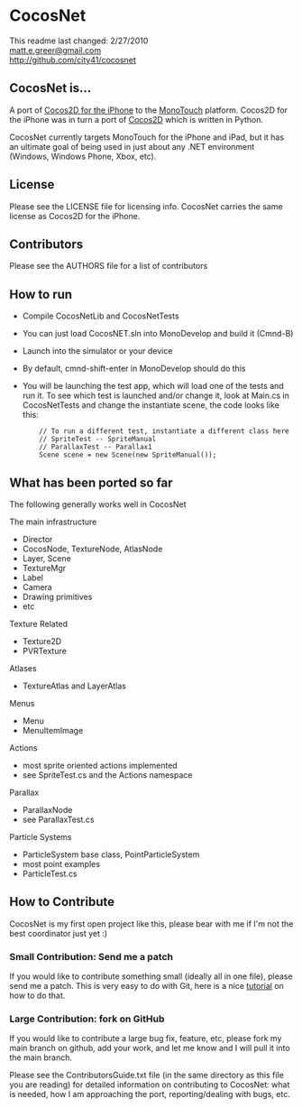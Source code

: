 # CocosNet #
This readme last changed: 2/27/2010  
matt.e.greer@gmail.com  
http://github.com/city41/cocosnet  

## CocosNet is... #
A port of [Cocos2D for the iPhone](http://www.cocos2d-iphone.org) to the [MonoTouch](http://monotouch.net) platform. Cocos2D for the iPhone was in turn a port of [Cocos2D](http://www.cocos2d.org) which is written in Python.

CocosNet currently targets MonoTouch for the iPhone and iPad, but it has an ultimate goal of being used in just about any .NET environment (Windows, Windows Phone, Xbox, etc).

## License ##
Please see the LICENSE file for licensing info. CocosNet carries the same license as Cocos2D for the iPhone.

## Contributors ##
Please see the AUTHORS file for a list of contributors

## How to run ##
* Compile CocosNetLib and CocosNetTests
* You can just load CocosNET.sln into MonoDevelop and build it (Cmnd-B)
* Launch into the simulator or your device
* By default, cmnd-shift-enter in MonoDevelop should do this
* You will be launching the test app, which will load one of the tests and run it.
 To see which test is launched and/or change it, look at Main.cs in CocosNetTests and change the instantiate scene, the code looks like this:
  

          // To run a different test, instantiate a different class here  
          // SpriteTest -- SpriteManual  
          // ParallaxTest -- Parallax1  
          Scene scene = new Scene(new SpriteManual());

## What has been ported so far ##
The following generally works well in CocosNet

The main infrastructure  
  
* Director
* CocosNode, TextureNode, AtlasNode
* Layer, Scene
* TextureMgr
* Label
* Camera
* Drawing primitives
* etc
  
Texture Related  

* Texture2D  
* PVRTexture  
  
Atlases  

* TextureAtlas and LayerAtlas  
  
Menus  

* Menu  
* MenuItemImage  
  
Actions  

* most sprite oriented actions implemented  
* see SpriteTest.cs and the Actions namespace  
  
Parallax  

* ParallaxNode  
* see ParallaxTest.cs  
  
Particle Systems  

* ParticleSystem base class, PointParticleSystem  
* most point examples  
* ParticleTest.cs  


## How to Contribute ##
CocosNet is my first open project like this, please bear with me if I'm not the best coordinator just yet :)

### Small Contribution: Send me a patch ###
If you would like to contribute something small (ideally all in one file), please send me a patch. This is very easy to do with Git, here is a nice [tutorial](http://ariejan.net/2009/10/26/how-to-create-and-apply-a-patch-with-git/) on how to do that.

### Large Contribution: fork on GitHub ###
If you would like to contribute a large bug fix, feature, etc, please fork my main branch on github, add your work, and let me know and I will pull it into the main branch.

Please see the ContributorsGuide.txt file (in the same directory as this file you are reading) for detailed information on contributing to CocosNet: what is needed, how I am approaching the port, reporting/dealing with bugs, etc.



